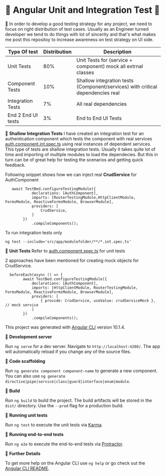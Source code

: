 # 🌱 Angular Unit and Integration Test  🌱



👀 In order to develop a good testing strategy for any project, we need to focus on right distribution of test cases. 
Usually as an Engineer turned developer we tend to do things with lot of sincerity and that's what makes me post this repositoy to increase awareness on test strategy on UI side.

| Type Of test | Distribution | Description | 
| --- | --- | --- |
| Unit Tests | 80% | Unit Tests for (service + component) mock all extrnal classes |
| Component Tests | 10% | Shallow integration tests (Component/services) with critical dependencies real  |
| Integration Tests | 7% | All real dependencies  |
| End 2 End UI tests | 3% | End to End UI Tests |

👀 **Shallow Integration Tests**
I have created an integration test for an authentication component  which tests the component with real services 
[auth.component.int.spec.ts](src/app/auth/auth.component.int.spec.ts#L36) using real instances of dependent services. This type of tests are shallow integration tests. Usually it takes quite lot of time and importing of multiple modules to load the dependecies. But this in turn can be of great help for testing the scenarios and getting quick feedback.


Following snippet shows how we can inject real **CrudService** for AuthComponent

```
   await TestBed.configureTestingModule({
            declarations: [AuthComponent],
            imports: [RouterTestingModule,HttpClientModule, FormsModule, ReactiveFormsModule, BrowserModule],
            providers: [
                CrudService,
            ]
        })
            .compileComponents();
```
To run integration tests only 

```
ng test --include='src/app/modulefolder/**/*.int.spec.ts'
```

👀 **Unit Tests**
Refer to [auth.component.spec.ts](src/app/auth/auth.component.spec.ts#L45) for unit tests 

2 approaches have been mentioned for creating mock objects for CrudService.

```
  beforeEach(async () => {
        await TestBed.configureTestingModule({
            declarations: [AuthComponent],
            imports: [HttpClientModule, RouterTestingModule, FormsModule, ReactiveFormsModule, BrowserModule],
            providers: [
                { provide: CrudService, useValue: crudServiceMock }, // mock service
            ]
        })
            .compileComponents();
```

This project was generated with [Angular CLI](https://github.com/angular/angular-cli) version 10.1.4.

👀 **Development server**

Run `ng serve` for a dev server. Navigate to `http://localhost:4200/`. The app will automatically reload if you change any of the source files.

👀 **Code scaffolding**

Run `ng generate component component-name` to generate a new component. You can also use `ng generate directive|pipe|service|class|guard|interface|enum|module`.

👀 **Build**

Run `ng build` to build the project. The build artifacts will be stored in the `dist/` directory. Use the `--prod` flag for a production build.

👀 **Running unit tests**

Run `ng test` to execute the unit tests via [Karma](https://karma-runner.github.io).

👀 **Running end-to-end tests**

Run `ng e2e` to execute the end-to-end tests via [Protractor](http://www.protractortest.org/).

👀 **Further Details**

To get more help on the Angular CLI use `ng help` or go check out the [Angular CLI README](https://github.com/angular/angular-cli/blob/master/README.md).
